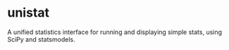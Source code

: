 # unistat
A unified statistics interface for running and displaying simple stats, using SciPy and statsmodels.
